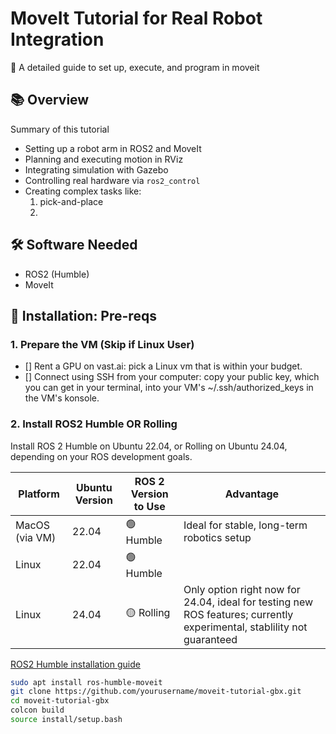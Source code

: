# MoveIt Tutorial for Real Robot Integration

🚀 A detailed guide to set up, execute, and program in moveit 


## 📚 Overview

Summary of this tutorial
- Setting up a robot arm in ROS2 and MoveIt
- Planning and executing motion in RViz
- Integrating simulation with Gazebo
- Controlling real hardware via `ros2_control`
- Creating complex tasks like:
  1. pick-and-place
  2. 


## 🛠 Software Needed

- ROS2 (Humble)
- MoveIt 

## 🧰 Installation: Pre-reqs

### 1. Prepare the VM (Skip if Linux User)
- [] Rent a GPU on vast.ai: pick a Linux vm that is within your budget.
- [] Connect using SSH from your computer: copy your public key, which you can get in your terminal, into your VM's ~/.ssh/authorized_keys in the VM's konsole. 

### 2. Install ROS2 Humble OR Rolling
Install ROS 2 Humble on Ubuntu 22.04, or Rolling on Ubuntu 24.04, depending on your ROS development goals.

| Platform       | Ubuntu Version | ROS 2 Version to Use     | Advantage                          |
|----------------|----------------|---------------------------|--------------------------------|
| MacOS (via VM) | 22.04           | 🟢 Humble   | Ideal for stable, long-term robotics setup     |
| Linux    | 22.04           | 🟢 Humble    |                     |
| Linux    | 24.04           | 🟡 Rolling   | Only option right now for 24.04, ideal for testing new ROS features; currently experimental, stablility not guaranteed |


<u> [ROS2 Humble installation guide](https://docs.ros.org/en/humble/Installation/Ubuntu-Install-Debs.html)</u>


```bash
sudo apt install ros-humble-moveit
git clone https://github.com/yourusername/moveit-tutorial-gbx.git
cd moveit-tutorial-gbx
colcon build
source install/setup.bash
